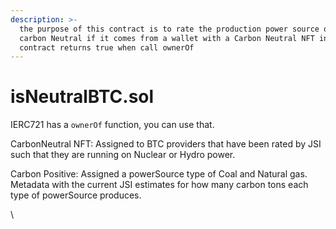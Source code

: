 ```yaml
---
description: >-
  the purpose of this contract is to rate the production power source of the BTC
  carbon Neutral if it comes from a wallet with a Carbon Neutral NFT in it. This
  contract returns true when call ownerOf
---
```


# isNeutralBTC.sol

IERC721 has a `ownerOf` function, you can use that.



CarbonNeutral NFT: Assigned to BTC providers that have been rated by JSI such that they are running on Nuclear or Hydro power.&#x20;



Carbon Positive: Assigned a powerSource type of Coal and Natural gas. Metadata with the current JSI estimates for how many carbon tons each type of powerSource produces.&#x20;



\




